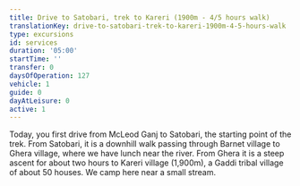 ```yaml
---
title: Drive to Satobari, trek to Kareri (1900m - 4/5 hours walk)
translationKey: drive-to-satobari-trek-to-kareri-1900m-4-5-hours-walk
type: excursions
id: services
duration: '05:00'
startTime: ''
transfer: 0
daysOfOperation: 127
vehicle: 1
guide: 0
dayAtLeisure: 0
active: 1
---
```

Today, you first drive from McLeod Ganj to Satobari, the starting point of the trek. From Satobari, it is a downhill walk passing through Barnet village to Ghera village, where we have lunch near the river. From Ghera it is a steep ascent for about two hours to Kareri village (1,900m), a Gaddi tribal village of about 50 houses. We camp here near a small stream.